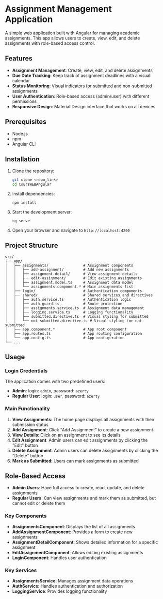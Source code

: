# Assignment Management Application

A simple web application built with Angular for managing academic assignments. This app allows users to create, view, edit, and delete assignments with role-based access control.

## Features

- **Assignment Management**: Create, view, edit, and delete assignments
- **Due Date Tracking**: Keep track of assignment deadlines with a visual calendar
- **Status Monitoring**: Visual indicators for submitted and non-submitted assignments
- **User Authentication**: Role-based access (admin/user) with different permissions
- **Responsive Design**: Material Design interface that works on all devices

## Prerequisites

- Node.js
- npm 
- Angular CLI

## Installation

1. Clone the repository:
   ```bash
   git clone <repo_link>
   cd CoursWEBAngular
   ```

2. Install dependencies:
   ```bash
   npm install
   ```

3. Start the development server:
   ```bash
   ng serve
   ```

4. Open your browser and navigate to `http://localhost:4200`

## Project Structure

```
src/
├── app/
│   ├── assignments/                # Assignment components
│   │   ├── add-assignment/         # Add new assignments
│   │   ├── assignment-detail/      # View assignment details
│   │   ├── edit-assignment/        # Edit existing assignments
│   │   ├── assignment.model.ts     # Assignment data model
│   │   └── assignments.component.* # Main assignments list
│   ├── login/                      # Authentication components
│   ├── shared/                     # Shared services and directives
│   │   ├── auth.service.ts         # Authentication logic
│   │   ├── auth.guard.ts           # Route protection
│   │   ├── assignments.service.ts  # Assignment data management
│   │   ├── logging.service.ts      # Logging functionality
│   │   ├── submitted.directive.ts  # Visual styling for submitted
│   │   └── not-submitted.directive.ts # Visual styling for not submitted
│   ├── app.component.*             # App root component
│   ├── app.routes.ts               # App routing configuration
│   └── app.config.ts               # App configuration
└── ...
```

## Usage

### Login Credentials

The application comes with two predefined users:
- **Admin**: login: `admin`, password: `azerty`
- **Regular User**: login: `user`, password: `azerty`

### Main Functionality

1. **View Assignments**: The home page displays all assignments with their submission status
2. **Add Assignment**: Click "Add Assignment" to create a new assignment
3. **View Details**: Click on an assignment to see its details
4. **Edit Assignment**: Admin users can edit assignments by clicking the "Edit" button
5. **Delete Assignment**: Admin users can delete assignments by clicking the "Delete" button
6. **Mark as Submitted**: Users can mark assignments as submitted

## Role-Based Access

- **Admin Users**: Have full access to create, read, update, and delete assignments
- **Regular Users**: Can view assignments and mark them as submitted, but cannot edit or delete them

### Key Components

- **AssignmentsComponent**: Displays the list of all assignments
- **AddAssignmentComponent**: Provides a form to create new assignments
- **AssignmentDetailComponent**: Shows detailed information for a specific assignment
- **EditAssignmentComponent**: Allows editing existing assignments
- **LoginComponent**: Handles user authentication

### Key Services

- **AssignmentsService**: Manages assignment data operations
- **AuthService**: Handles authentication and authorization
- **LoggingService**: Provides logging functionality
